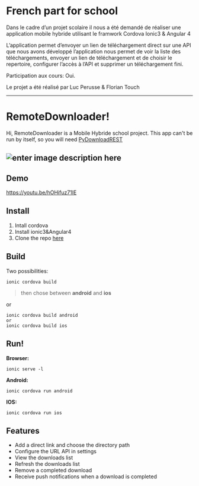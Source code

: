 French part for school
===================

Dans le cadre d’un projet scolaire il nous a été demandé de réaliser une application mobile hybride utilisant le framwork Cordova Ionic3 & Angular 4

L’application permet d’envoyer un lien de téléchargement direct sur une API que nous avons développé l’application nous permet de voir la liste des téléchargements, envoyer un lien de téléchargement et de choisir le repertoire, configurer l’accès à l’API et supprimer un téléchargement fini.

Participation aux cours: Oui.

Le projet a été réalisé par Luc Perusse & Florian Touch

----------

RemoteDownloader!
===================


Hi, RemoteDownloader is a Mobile Hybride school project.
This app can't be run by itself, so you will need [PyDownloadREST](https://github.com/Luckystrike561/PyDownloadREST)

![enter image description here](https://media.giphy.com/media/3ov9jNypI723f8CY3C/giphy.gif)
----------

Demo
-------------

https://youtu.be/hOHifuz71lE

Install
-------------

 1. Intall cordova
 2. Install ionic3&Angular4
 3. Clone the repo [here](https://github.com/Luckystrike561/RemoteDownloader.git)

Build
-----

Two possibilities:

    ionic cordova build
> then chose between **android** and **ios**


or

    ionic cordova build android
    or
    ionic cordova build ios

Run!
----

**Browser:**

    ionic serve -l

 **Android:**


    ionic cordova run android

**IOS:**

    ionic cordova run ios

Features
--------

 - Add a direct link and choose the directory path
 - Configure the URL API in settings
 - View the downloads list
 - Refresh the downloads list
 - Remove a completed download
 - Receive push notifications when a download is completed
